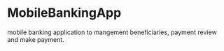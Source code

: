 # MobileBankingApp
mobile banking application to mangement beneficiaries, payment review and make payment.
